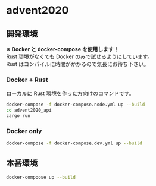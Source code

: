 # advent2020

## 開発環境

**※ Docker と docker-compose を使用します！**  
Rust 環境がなくても Docker のみで試せるようにしています。  
Rust はコンパイルに時間がかかるので気長にお待ち下さい。

### Docker +  Rust

ローカルに Rust 環境を作った方向けのコマンドです。  

```bash
docker-compose -f docker-compose.node.yml up --build
cd advent2020_api
cargo run
```

### Docker only

```bash
docker-compose -f docker-compose.dev.yml up --build
```

## 本番環境

```bash
docker-compoose up --build
```
